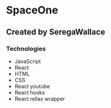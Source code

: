 # SpaceOne
## Created by SeregaWallace
### Technologies
- JavaScript
- React
- HTML
- CSS
- React youtube
- React hooks
- React rellax wrapper
